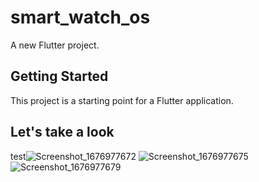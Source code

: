 # smart_watch_os

A new Flutter project.

## Getting Started

This project is a starting point for a Flutter application.

## Let's take a look 

test![Screenshot_1676977672](https://user-images.githubusercontent.com/96688864/220328862-78f835fa-e29b-4ed1-970c-1f04141c34c4.png)
![Screenshot_1676977675](https://user-images.githubusercontent.com/96688864/220328871-d4a00a04-7d65-4ae6-878b-d466c91c8c37.png)
![Screenshot_1676977679](https://user-images.githubusercontent.com/96688864/220328873-701cdf9c-5ae4-473b-9acb-84a8c474650e.png)
